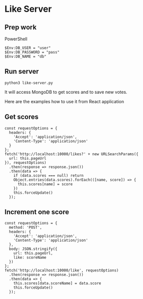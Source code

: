 # Like Server

## Prep work

PowerShell

```
$Env:DB_USER = "user"
$Env:DB_PASSWORD = "pass"
$Env:DB_NAME = "db"
```


## Run server

```
python3 like-server.py
```

It will access MongoDB to get scores and to save new votes.

Here are the examples how to use it from React application

## Get scores

```
const requestOptions = {
  headers: { 
    'Accept': 'application/json',
    'Content-Type': 'application/json'
  }
};
fetch('http://localhost:10000/likes?' + new URLSearchParams({
  url: this.pageUrl
}), requestOptions)
  .then(response => response.json())
  .then(data => {
    if (data.scores === null) return
    Object.entries(data.scores).forEach(([name, score]) => {
      this.scores[name] = score
    })
    this.forceUpdate()
  });
```

## Increment one score

```
const requestOptions = {
  method: 'POST',
  headers: { 
    'Accept': 'application/json',
    'Content-Type': 'application/json'
  },
  body: JSON.stringify({
    url: this.pageUrl,
    like: scoreName
  })
};
fetch('http://localhost:10000/like', requestOptions)
  .then(response => response.json())
  .then(data => {
    this.scores[data.scoreName] = data.score
    this.forceUpdate()
  });
```